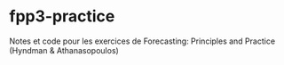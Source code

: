 # fpp3-practice
Notes et code pour les exercices de Forecasting: Principles and Practice (Hyndman &amp; Athanasopoulos)
